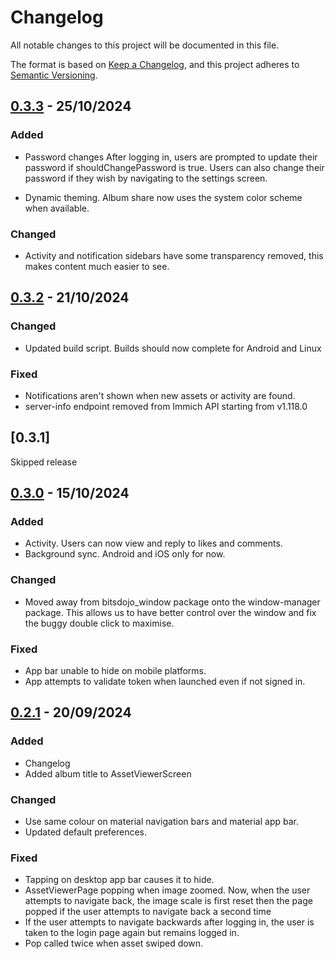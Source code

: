 
# Changelog

All notable changes to this project will be documented in this file.

The format is based on [Keep a Changelog](https://keepachangelog.com/en/1.1.0/),
and this project adheres to [Semantic Versioning](https://semver.org/spec/v2.0.0.html).
## [0.3.3] - 25/10/2024

### Added

- Password changes
After logging in, users are prompted to update their password if shouldChangePassword is true.
Users can also change their password if they wish by navigating to the settings screen.

- Dynamic theming. 
Album share now uses the system color scheme when available.

### Changed

- Activity and notification sidebars have some transparency removed, this makes content much easier to see.

## [0.3.2] - 21/10/2024

### Changed

- Updated build script.
Builds should now complete for Android and Linux

### Fixed

- Notifications aren't shown when new assets or activity are found.
- server-info endpoint removed from Immich API starting from v1.118.0

## [0.3.1]
Skipped release

## [0.3.0] - 15/10/2024

### Added

- Activity.
Users can now view and reply to likes and comments.
- Background sync.
Android and iOS only for now.

### Changed

- Moved away from bitsdojo_window package onto the window-manager package.
This allows us to have better control over the window and fix the buggy double click to maximise.

### Fixed
- App bar unable to hide on mobile platforms.
- App attempts to validate token when launched even if not signed in.

## [0.2.1] - 20/09/2024

### Added

- Changelog
- Added album title to AssetViewerScreen

### Changed

- Use same colour on material navigation bars and material app bar.
- Updated default preferences.

### Fixed
- Tapping on desktop app bar causes it to hide.
- AssetViewerPage popping when image zoomed.
Now, when the user attempts to navigate back, the image scale is first reset then the page popped if the user attempts to navigate back a second time
-  If the user attempts to navigate backwards after logging in, the user is taken to the login page again but remains logged in.
- Pop called twice when asset swiped down.


[0.2.1]: https://github.com/ConcenTech/album_share/compare/main...v0.2.1
[0.3.0]: https://github.com/ConcenTech/album_share/compare/v0.2.1...v0.3.0
[0.3.2]: https://github.com/ConcenTech/album_share/compare/v0.3.0...v0.3.2
[0.3.3]: https://github.com/ConcenTech/album_share/compare/v0.3.2...v0.3.3
